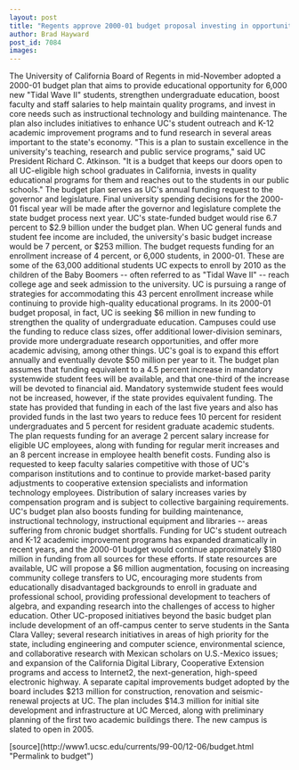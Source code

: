 ```yaml
---
layout: post
title: "Regents approve 2000-01 budget proposal investing in opportunity and quality"
author: Brad Hayward
post_id: 7084
images:
---
```


<p>
  The University of California Board of Regents in mid-November adopted a 2000-01 budget plan that aims to provide educational opportunity for 6,000 new "Tidal Wave II" students, strengthen undergraduate education, boost faculty and staff salaries to help maintain quality programs, and invest in core needs such as instructional technology and building maintenance. The plan also includes initiatives to enhance UC's student outreach and K-12 academic improvement programs and to fund research in several areas important to the state's economy. "This is a plan to sustain excellence in the university's teaching, research and public service programs," said UC President Richard C. Atkinson. "It is a budget that keeps our doors open to all UC-eligible high school graduates in California, invests in quality educational programs for them and reaches out to the students in our public schools." The budget plan serves as UC's annual funding request to the governor and legislature. Final university spending decisions for the 2000-01 fiscal year will be made after the governor and legislature complete the state budget process next year. UC's state-funded budget would rise 6.7 percent to $2.9 billion under the budget plan. When UC general funds and student fee income are included, the university's basic budget increase would be 7 percent, or $253 million. The budget requests funding for an enrollment increase of 4 percent, or 6,000 students, in 2000-01. These are some of the 63,000 additional students UC expects to enroll by 2010 as the children of the Baby Boomers -- often referred to as "Tidal Wave II" -- reach college age and seek admission to the university. UC is pursuing a range of strategies for accommodating this 43 percent enrollment increase while continuing to provide high-quality educational programs. In its 2000-01 budget proposal, in fact, UC is seeking $6 million in new funding to strengthen the quality of undergraduate education. Campuses could use the funding to reduce class sizes, offer additional lower-division seminars, provide more undergraduate research opportunities, and offer more academic advising, among other things. UC's goal is to expand this effort annually and eventually devote $50 million per year to it. The budget plan assumes that funding equivalent to a 4.5 percent increase in mandatory systemwide student fees will be available, and that one-third of the increase will be devoted to financial aid. Mandatory systemwide student fees would not be increased, however, if the state provides equivalent funding. The state has provided that funding in each of the last five years and also has provided funds in the last two years to reduce fees 10 percent for resident undergraduates and 5 percent for resident graduate academic students. The plan requests funding for an average 2 percent salary increase for eligible UC employees, along with funding for regular merit increases and an 8 percent increase in employee health benefit costs. Funding also is requested to keep faculty salaries competitive with those of UC's comparison institutions and to continue to provide market-based parity adjustments to cooperative extension specialists and information technology employees. Distribution of salary increases varies by compensation program and is subject to collective bargaining requirements. UC's budget plan also boosts funding for building maintenance, instructional technology, instructional equipment and libraries -- areas suffering from chronic budget shortfalls. Funding for UC's student outreach and K-12 academic improvement programs has expanded dramatically in recent years, and the 2000-01 budget would continue approximately $180 million in funding from all sources for these efforts. If state resources are available, UC will propose a $6 million augmentation, focusing on increasing community college transfers to UC, encouraging more students from educationally disadvantaged backgrounds to enroll in graduate and professional school, providing professional development to teachers of algebra, and expanding research into the challenges of access to higher education. Other UC-proposed initiatives beyond the basic budget plan include development of an off-campus center to serve students in the Santa Clara Valley; several research initiatives in areas of high priority for the state, including engineering and computer science, environmental science, and collaborative research with Mexican scholars on U.S.-Mexico issues; and expansion of the California Digital Library, Cooperative Extension programs and access to Internet2, the next-generation, high-speed electronic highway. A separate capital improvements budget adopted by the board includes $213 million for construction, renovation and seismic-renewal projects at UC. The plan includes $14.3 million for initial site development and infrastructure at UC Merced, along with preliminary planning of the first two academic buildings there. The new campus is slated to open in 2005.
</p>
<p>

</p>
[source](http://www1.ucsc.edu/currents/99-00/12-06/budget.html "Permalink to budget")
